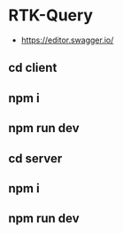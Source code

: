 # RTK-Query
- https://editor.swagger.io/

## cd client
## npm i
## npm run dev

## cd server
## npm i
## npm run dev
